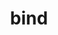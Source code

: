 ---
category: 4-letters
denotation: null
name: bind
reference_link: https://www.etymonline.com/word/bind
root_language: null
root_name: null
title: bind
type: free
word_sums:
- respelling: bind
  sum: 'Bind + '
---
